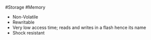 #Storage #Memory 
- Non-Volatile
- Rewritable
- Very low access time; reads and writes in a flash hence its name
- Shock resistant